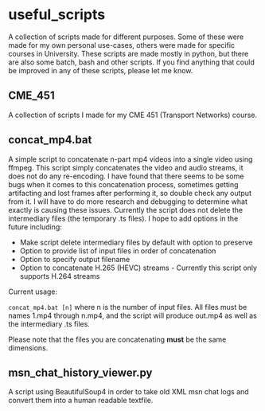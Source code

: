 # useful_scripts
A collection of scripts made for different purposes. Some of these were made for my own personal use-cases, others were made for specific courses in University. These scripts are made mostly in python, but there are also some batch, bash and other scripts. If you find anything that could be improved in any of these scripts, please let me know.

## CME_451
A collection of scripts I made for my CME 451 (Transport Networks) course.

## concat_mp4.bat
A simple script to concatenate n-part mp4 videos into a single video using ffmpeg. This script simply concatenates the video and audio streams, it does not do any re-encoding. I have found that there seems to be some bugs when it comes to this concatenation process, sometimes getting artifacting and lost frames after performing it, so double check any output from it. I will have to do more research and debugging to determine what exactly is causing these issues. Currently the script does not delete the intermediary files (the temporary .ts files). I hope to add options in the future including:
* Make script delete intermediary files by default with option to preserve
* Option to provide list of input files in order of concatenation
* Option to specify output filename
* Option to concatenate H.265 (HEVC) streams - Currently this script only supports H.264 streams

Current usage:

`concat_mp4.bat [n]` where n is the number of input files. All files must be names 1.mp4 through n.mp4, and the script will produce out.mp4 as well as the intermediary .ts files.

Please note that the files you are concatenating **must** be the same dimensions.

## msn_chat_history_viewer.py
A script using BeautifulSoup4 in order to take old XML msn chat logs and convert them into a human readable textfile.
